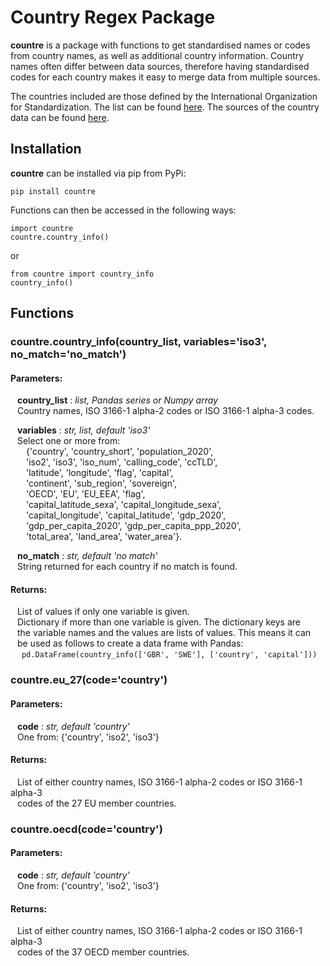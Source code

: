 # Country Regex Package

**countre** is a package with functions to get standardised names or codes
from country names, as well as additional country information. Country names
often differ between data sources, therefore having standardised codes for each
country makes it easy to merge data from multiple sources.

The countries included are those defined by the International Organization for
Standardization. The list can be found
[here](https://www.iso.org/iso-3166-country-codes.html). The sources of the
country data can be found [here](https://github.com/mwtb47/country-summary-data).

## Installation

**countre** can be installed via pip from PyPi:

```
pip install countre
```

Functions can then be accessed in the following ways:
```
import countre
countre.country_info()
```
or
```
from countre import country_info
country_info()
```

## Functions

### countre.country_info(country_list, variables='iso3', no_match='no_match')

#### Parameters:   
&ensp; **country_list** : *list, Pandas series or Numpy array*  
&ensp; Country names, ISO 3166-1 alpha-2 codes or ISO 3166-1 alpha-3 codes.  

&ensp; **variables** : *str, list, default 'iso3'*  
&ensp; Select one or more from:  
&ensp;&ensp;&ensp; {'country', 'country_short', 'population_2020',  
&ensp;&ensp;&ensp;  'iso2', 'iso3', 'iso_num', 'calling_code', 'ccTLD',  
&ensp;&ensp;&ensp;  'latitude', 'longitude', 'flag', 'capital',  
&ensp;&ensp;&ensp;  'continent', 'sub_region', 'sovereign',  
&ensp;&ensp;&ensp;  'OECD', 'EU', 'EU_EEA', 'flag',  
&ensp;&ensp;&ensp;  'capital_latitude_sexa', 'capital_longitude_sexa',  
&ensp;&ensp;&ensp;  'capital_longitude', 'capital_latitude', 'gdp_2020',  
&ensp;&ensp;&ensp;  'gdp_per_capita_2020', 'gdp_per_capita_ppp_2020',  
&ensp;&ensp;&ensp;  'total_area', 'land_area', 'water_area'}.

&ensp; **no_match** : *str, default 'no match'*  
&ensp; String returned for each country if no match is found.

#### Returns:
&ensp; List of values if only one variable is given.  
&ensp; Dictionary if more than one variable is given. The dictionary keys are  
&ensp; the variable names and the values are lists of values. This means it can  
&ensp; be used as follows to create a data frame with Pandas:  
&ensp;&ensp; ```pd.DataFrame(country_info(['GBR', 'SWE'], ['country', 'capital']))```

### countre.eu_27(code='country')

#### Parameters:   
&ensp; **code** : *str, default 'country'*  
&ensp; One from: {'country', 'iso2', 'iso3'}  

#### Returns:
&ensp; List of either country names, ISO 3166-1 alpha-2 codes or ISO 3166-1 alpha-3  
&ensp; codes of the 27 EU member countries.

### countre.oecd(code='country')

#### Parameters:   
&ensp; **code** : *str, default 'country'*  
&ensp; One from: {'country', 'iso2', 'iso3'}  

#### Returns:
&ensp; List of either country names, ISO 3166-1 alpha-2 codes or ISO 3166-1 alpha-3  
&ensp; codes of the 37 OECD member countries.
